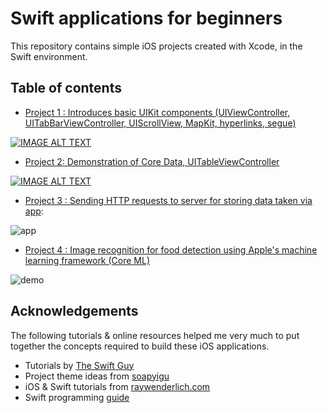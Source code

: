 # Swift applications for beginners

This repository contains simple iOS projects created with Xcode, in the Swift environment. 

## Table of contents
- [Project 1 : Introduces basic UIKit components (UIViewController, UITabBarViewController, UIScrollView, MapKit, hyperlinks, segue)](https://github.com/d-misra/Swift-iOS-apps/tree/master/Project%201%20-%20Intro%2C%20TableView%2C%20MapKit)

[![IMAGE ALT TEXT](http://img.youtube.com/vi/WHjDtc8JiJg/0.jpg)](http://www.youtube.com/watch?v=WHjDtc8JiJg "Video Title")

- [Project 2: Demonstration of Core Data, UITableViewController](https://github.com/d-misra/Swift-iOS-apps/tree/master/Project%202%20-%20Core%20Data)

[![IMAGE ALT TEXT](https://github.com/d-misra/Swift-Apps/blob/master/Project%202%20-%20Core%20Data/Thumbnail.png)](https://www.youtube.com/watch?v=B2LJJvNmfbY)

- [Project 3 : Sending HTTP requests to server for storing data taken via app](https://github.com/d-misra/Swift-iOS-apps/tree/master/Project%203%20-%20Image%20%26%20data%20to%20Server): 

![app](https://github.com/d-misra/Swift-Apps/blob/master/Project%203%20-%20Image%20%26%20data%20to%20Server/Thumbnail.png)

- [Project 4 : Image recognition for food detection using Apple's machine learning framework (Core ML)](https://github.com/d-misra/Swift-iOS-apps/tree/master/Project%204%20-%20CoreML)

![demo](https://github.com/d-misra/Swift-Apps/blob/master/Project%204%20-%20CoreML/Demo.png)


## Acknowledgements

The following tutorials & online resources helped me very much to put together the concepts required to build these iOS applications.

- Tutorials by [The Swift Guy](https://www.youtube.com/channel/UC-d1NWv5IWtIkfH47ux4dWA)
- Project theme ideas from [soapyigu](https://github.com/soapyigu/Swift-30-Projects)
- iOS & Swift tutorials from [raywenderlich.com](https://www.raywenderlich.com/ios)
- Swift programming [guide](https://docs.swift.org/swift-book/)
